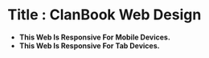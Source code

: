<h1>Title : ClanBook Web Design</h1>
<ul>
  <li><b>This Web Is Responsive For Mobile Devices.</b></li>
  <li><b>This Web Is Responsive For Tab Devices.</b></li>
</ul>
